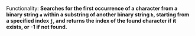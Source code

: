 Functionality: **Searches for the first occurrence of a character from a binary string `a` within a substring of another binary string `b`, starting from a specified index `j`, and returns the index of the found character if it exists, or -1 if not found.**
